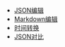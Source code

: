 - <a href="/page/json.html" target="_blank">JSON编辑</a>
- <a href="/page/bytemd.html" target="_blank">Markdown编辑</a>
- <a href="/page/time.html" target="_blank">时间转换</a>
- <a href="/page/jsondiff/" target="_blank">JSON对比</a>